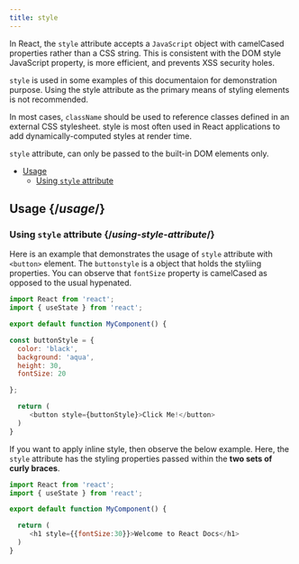 ```yaml
---
title: style
---
```


<Intro>

In React, the `style` attribute accepts a `JavaScript` object with camelCased properties rather than a CSS string. This is consistent with the DOM style JavaScript property, is more efficient, and prevents XSS security holes.

</Intro>

<Note>

`style` is used in some examples of this documentaion for demonstration purpose. Using the style attribute as the primary means of styling elements is not recommended.

In most cases, `className` should be used to reference classes defined in an external CSS stylesheet. style is most often used in React applications to add dynamically-computed styles at render time.

`style` attribute, can only be passed to the built-in DOM elements only.

</Note>

- [Usage](#usage)
  - [Using `style` attribute](#using-style-attribute)

## Usage {/*usage*/}

### Using `style` attribute {/*using-style-attribute*/}

Here is an example that demonstrates the usage of `style` attribute with `<button>` element. The `buttonstyle` is a object that holds the styliing properties. You can observe that `fontSize` property is camelCased as opposed to the usual hypenated.

<Sandpack>

``` js App.js
import React from 'react';
import { useState } from 'react';

export default function MyComponent() {

const buttonStyle = {
  color: 'black',
  background: 'aqua',
  height: 30,
  fontSize: 20

};

  return (
     <button style={buttonStyle}>Click Me!</button>
  )
}

```
</Sandpack>

If you want to apply inline style, then observe the below example. Here, the `style` attribute has the styling properties passed within the **two sets of curly braces**.

<Sandpack>

``` js App.js
import React from 'react';
import { useState } from 'react';

export default function MyComponent() {

  return (
     <h1 style={{fontSize:30}}>Welcome to React Docs</h1>
  )
}

```
</Sandpack>
